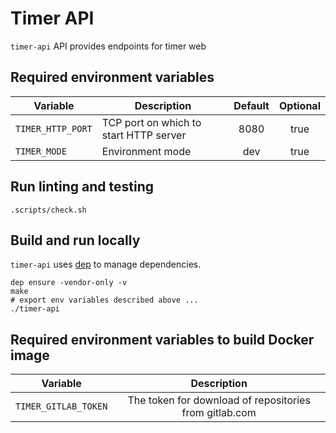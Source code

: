 # Timer API

`timer-api` API provides endpoints for timer web

## Required environment variables

| Variable                     | Description                                | Default    | Optional |
|------------------------------|--------------------------------------------|:----------:|:--------:|
| `TIMER_HTTP_PORT`            | TCP port on which to start HTTP server     |    8080    |   true   |
| `TIMER_MODE`                 | Environment mode                           |     dev    |   true   |

## Run linting and testing

```
.scripts/check.sh
```

## Build and run locally

`timer-api` uses [dep](https://golang.github.io/dep/) to manage dependencies.

```
dep ensure -vendor-only -v
make
# export env variables described above ...
./timer-api
```

## Required environment variables to build Docker image

| Variable                  | Description                                            |
| --------------------------|:------------------------------------------------------:|
| `TIMER_GITLAB_TOKEN`      | The token for download of repositories from gitlab.com |
